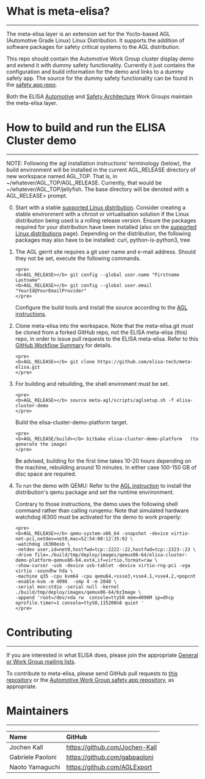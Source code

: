# What is meta-elisa?

------------

The meta-elisa layer is an extension set for the Yocto-based AGL (Automotive Grade Linux) Linux Distribution.
It supports the addition of software packages for safety critical systems to the AGL distribution.

This repo should contain the Automotive Work Group cluster display demo and extend it with dummy safety functionality.
Currently it just contains the configuration and build information for the demo and links to a dummy safety app.
The source for the dummy safety functionality can be found in the [safety app repo](https://github.com/elisa-tech/wg-automotive-safety-app.).

Both the ELISA [Automotive](https://lists.elisa.tech/g/automotive) and 
[Safety Architecture](https://lists.elisa.tech/g/safety-architecture) Work Groups
maintain the meta-elisa layer.

# How to build and run the ELISA Cluster demo

------------
NOTE: Following the agl installation instructions' terminology (below),
the build environment will be installed in the current AGL_RELEASE directory of new workspace named AGL_TOP.
That is, in ~/whatever/AGL_TOP/AGL_RELEASE.
Currently, that would be ~/whatever/AGL_TOP/jellyfish.
The base directory will be denoted with a AGL_RELEASE> prompt.

0) Start with a stable [supported Linux distribution](https://www.yoctoproject.org/docs/3.1.2/ref-manual/ref-manual.html#detailed-supported-distros).
Consider creating a stable environment with a chroot or virtualisation solution if the Linux distribution being used is a rolling release version.
Ensure the packages required for your distribution have been installed (also on the
[supported Linux distributions](https://www.yoctoproject.org/docs/3.1.2/ref-manual/ref-manual.html#detailed-supported-distros) page).
Depending on the distribution, the following packages may also have to be installed: curl, python-is-python3, tree

1) The AGL gerrit site requires a git user name and e-mail address.  Should they not be set, execute the following commands.
	```
	<pre>
	<b>AGL_RELEASE></b> git config --global user.name "Firstname Lastname"
	<b>AGL_RELEASE></b> git config --global user.email "YourId@YourEmailProvider"
	</pre>
	```

	Configure the build tools and install the source according to the
	[AGL instructions](https://docs.automotivelinux.org/en/jellyfish/#0_Getting_Started/2_Building_AGL_Image/2_Downloading_AGL_Software/).


2) Clone meta-elisa into the workspace.  Note that the meta-elisa.git must be cloned from a forked GitHub repo,
	not the ELISA meta-elisa (this) repo, in order to issue pull requests to the ELISA meta-elisa.
	Refer to this
	[GitHub Workflow Summary](https://gist.github.com/Chaser324/ce0505fbed06b947d962) for details.
	```
	<pre>
	<b>AGL_RELEASE></b> git clone https://github.com/elisa-tech/meta-elisa.git
	</pre>
	```

4) For building and rebuilding, the shell enviroment must be set.
	```
	<pre>
	<b>AGL_RELEASE></b> source meta-agl/scripts/aglsetup.sh -f elisa-cluster-demo
	</pre>
	```
	Build the elisa-cluster-demo-platform target.
	```
	<pre>
	<b>AGL_RELEASE/build></b> bitbake elisa-cluster-demo-platform   (to generate the image)
	</pre>
	```
	Be advised, building for the first time takes 10-20 hours depending on the machine, rebuilding around 10 minutes.
	In either case 100-150 GB of disc space are required.
5) To run the demo with QEMU: Refer to the 
	[AGL instruction](https://docs.automotivelinux.org/en/jellyfish/#0_Getting_Started/2_Building_AGL_Image/5_1_x86_Emulation_and_Hardware/#3-deploying-the-agl-demo-image)
	to install the distribution's qemu package and set the runtime envrironment.

	Contrary to those instructions, the demo uses the following shell command rather than calling runqemu:
	Note that simulated hardware watchdog i6300 must be activated for the demo to work properly:
	```
	<pre>
	<b>AGL_RELEASE></b> qemu-system-x86_64 -snapshot -device virtio-net-pci,netdev=net0,mac=52:54:00:12:35:02 \
	-watchdog i6300esb \
	-netdev user,id=net0,hostfwd=tcp::2222-:22,hostfwd=tcp::2323-:23 \
	-drive file=./build/tmp/deploy/images/qemux86-64/elisa-cluster-demo-platform-qemux86-64.ext4,if=virtio,format=raw \
	-show-cursor -usb -device usb-tablet -device virtio-rng-pci -vga virtio -soundhw hda \
	-machine q35 -cpu kvm64 -cpu qemu64,+ssse3,+sse4.1,+sse4.2,+popcnt -enable-kvm -m 4096  -smp 4 -m 2048 \
	-serial mon:stdio -serial null -kernel ./build/tmp/deploy/images/qemux86-64/bzImage \
	-append 'root=/dev/vda rw  console=ttyS0 mem=4096M ip=dhcp oprofile.timer=1 console=ttyS0,115200n8 quiet '
	</pre>
	```

# Contributing

------------

If you are interested in what ELISA does, please join the appropriate [General or Work Group mailing lists](https://lists.elisa.tech/).

To contribute to meta-elisa, please send GitHub pull requests to [this repository](https://github.com/elisa-tech/meta-elisa)
or the [Automotive Work Group safety app repository](https://github.com/elisa-tech/wg-automotive-safety-app), as appropriate.



# Maintainers

------------

|  Name  |  GitHub  |
| :---- | :---- |
|  Jochen Kall  |  https://github.com/Jochen-Kall  |
|  Gabriele Paoloni |  https://github.com/gabpaoloni  |
|  Naoto Yamaguchi  |  https://github.com/AGLExport  |



